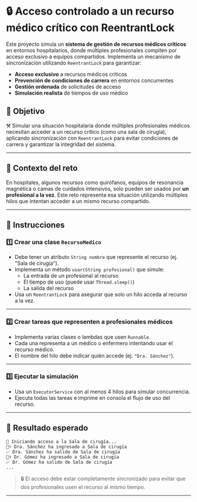 #  🔒 Acceso controlado a un recurso médico crítico con ReentrantLock

Este proyecto simula un **sistema de gestión de recursos médicos críticos** en entornos hospitalarios, donde múltiples profesionales compiten por acceso exclusivo a equipos compartidos. Implementa un mecanismo de sincronización utilizando `ReentrantLock` para garantizar:

- **Acceso exclusivo** a recursos médicos críticos
- **Prevención de condiciones de carrera** en entornos concurrentes
- **Gestión ordenada** de solicitudes de acceso
- **Simulación realista** de tiempos de uso médico

## 🎯 Objetivo

⚒️ Simular una situación hospitalaria donde múltiples profesionales médicos necesitan acceder a un recurso crítico (como una sala de cirugía), aplicando sincronización con `ReentrantLock` para evitar condiciones de carrera y garantizar la integridad del sistema.

---

## 🧠 Contexto del reto

En hospitales, algunos recursos como quirófanos, equipos de resonancia magnética o camas de cuidados intensivos, solo pueden ser usados por **un profesional a la vez**. Este reto representa esa situación utilizando múltiples hilos que intentan acceder a un mismo recurso compartido.

---

## 📝 Instrucciones

### 1️⃣ Crear una clase `RecursoMedico`

- Debe tener un atributo `String nombre` que represente el recurso (ej. "Sala de cirugía").
- Implementa un método `usar(String profesional)` que simule:
  - La entrada de un profesional al recurso
  - El tiempo de uso (puede usar `Thread.sleep()`)
  - La salida del recurso
- Usa un `ReentrantLock` para asegurar que solo un hilo acceda al recurso a la vez.

---

### 2️⃣ Crear tareas que representen a profesionales médicos

- Implementa varias clases o lambdas que usen `Runnable`.
- Cada una representa a un médico o enfermero intentando usar el recurso médico.
- El nombre del hilo debe indicar quién accede (ej. `"Dra. Sánchez"`).

---

### 3️⃣ Ejecutar la simulación

- Usa un `ExecutorService` con al menos 4 hilos para simular concurrencia.
- Ejecuta todas las tareas e imprime en consola el flujo de uso del recurso.

---

## 🧪 Resultado esperado

```
🏥 Iniciando acceso a la Sala de cirugía...
👩‍⚕️ Dra. Sánchez ha ingresado a Sala de cirugía
✅ Dra. Sánchez ha salido de Sala de cirugía
👨‍⚕️ Dr. Gómez ha ingresado a Sala de cirugía
✅ Dr. Gómez ha salido de Sala de cirugía
...
```

> 🔒 El acceso debe estar completamente sincronizado para evitar que dos profesionales usen el recurso al mismo tiempo.

---

